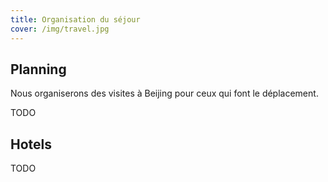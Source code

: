 ```yaml
---
title: Organisation du séjour
cover: /img/travel.jpg
---
```


## Planning

Nous organiserons des visites à Beijing pour ceux qui font le déplacement.

TODO

## Hotels

TODO
